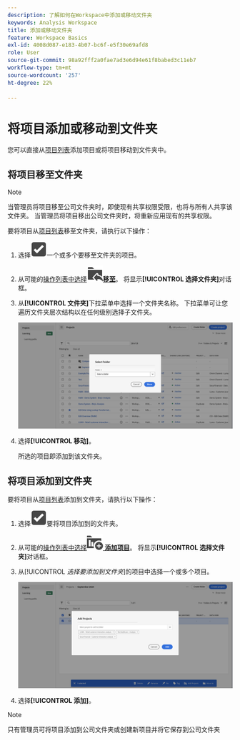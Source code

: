 ```yaml
---
description: 了解如何在Workspace中添加或移动文件夹
keywords: Analysis Workspace
title: 添加或移动文件夹
feature: Workspace Basics
exl-id: 4008d087-e183-4b07-bc6f-e5f30e69afd8
role: User
source-git-commit: 98a92fff2a0fae7ad3e6d94e61f8babed3c11eb7
workflow-type: tm+mt
source-wordcount: '257'
ht-degree: 22%

---
```


# 将项目添加或移动到文件夹

您可以直接从[项目列表](/help/analysis-workspace/build-workspace-project/freeform-overview.md#project-list)添加项目或将项目移动到文件夹中。

## 将项目移至文件夹

>[!NOTE]
>
>当管理员将项目移至公司文件夹时，即使现有共享权限受限，也将与所有人共享该文件夹。 当管理员将项目移出公司文件夹时，将重新应用现有的共享权限。
>

要将项目从[项目列表](/help/analysis-workspace/build-workspace-project/freeform-overview.md#project-list)移至文件夹，请执行以下操作：

1. 选择![SelectBox](/help/assets/icons/SelectBox.svg)一个或多个要移至文件夹的项目。

1. 从可能的[操作列表中选择![FolderAddTo](/help/assets/icons/FolderAddTo.svg)**移至**](/help/analysis-workspace/build-workspace-project/freeform-overview.md#actions)。 将显示&#x200B;**[!UICONTROL 选择文件夹]**&#x200B;对话框。

1. 从&#x200B;**[!UICONTROL 文件夹]**&#x200B;下拉菜单中选择一个文件夹名称。 下拉菜单可让您遍历文件夹层次结构以在任何级别选择子文件夹。

   ![显示下拉菜单和可用子文件夹的选择文件夹视图。](/help/analysis-workspace/build-workspace-project/assets/add-projects.png)

1. 选择&#x200B;**[!UICONTROL 移动]**。


   所选的项目即添加到该文件夹。


## 将项目添加到文件夹

要将项目从[项目列表](/help/analysis-workspace/build-workspace-project/freeform-overview.md#project-list)添加到文件夹，请执行以下操作：

1. 选择![SelectBox](/help/assets/icons/SelectBox.svg)要将项目添加到的文件夹。

1. 从可能的[操作列表中选择![ProjectAdd](/help/assets/icons/ProjectAdd.svg) **添加项目**](/help/analysis-workspace/build-workspace-project/freeform-overview.md#actions)。 将显示&#x200B;**[!UICONTROL 选择文件夹]**&#x200B;对话框。

1. 从&#x200B;[!UICONTROL *选择要添加到文件夹*]&#x200B;的项目中选择一个或多个项目。

   ![显示下拉菜单和可用子文件夹的选择文件夹视图。](/help/analysis-workspace/build-workspace-project/assets/add-projects-folder.png)

1. 选择&#x200B;**[!UICONTROL 添加]**。

>[!NOTE]
>
>只有管理员可将项目添加到公司文件夹或创建新项目并将它保存到公司文件夹
